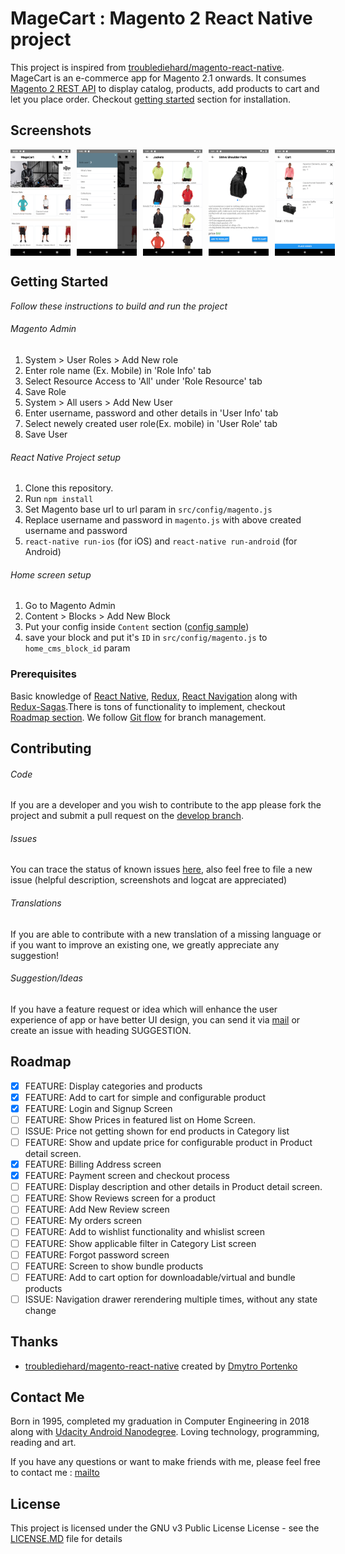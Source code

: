 # MageCart : Magento 2 React Native project
This project is inspired from [troublediehard/magento-react-native](https://github.com/troublediehard/magento-react-native). MageCart is an e-commerce app for Magento 2.1 onwards. It consumes [Magento 2 REST API](https://devdocs.magento.com/guides/v2.3/get-started/rest_front.html) to display catalog, products, add products to cart and let you place order. Checkout [getting started](#getting-started) section for installation.

## Screenshots
<div style="display:flex;" >
  <img  src="screenshots/1.png" width="19%" >
  <img style="margin-left:10px;" src="screenshots/2.png" width="19%" >
  <img style="margin-left:10px;" src="screenshots/3.png" width="19%" >
  <img style="margin-left:10px;" src="screenshots/4.png" width="19%" >
  <img style="margin-left:10px;" src="screenshots/5.png" width="19%" >
</div>

## Getting Started

_Follow these instructions to build and run the project_

###### Magento Admin
1. System > User Roles > Add New role
2. Enter role name (Ex. Mobile) in 'Role Info' tab
3. Select Resource Access to 'All' under 'Role Resource' tab
4. Save Role
5. System > All users > Add New User
6. Enter username, password and other details in 'User Info' tab
7. Select newely created user role(Ex. mobile) in 'User Role' tab
8. Save User

###### React Native Project setup
1. Clone this repository.
2. Run `npm install`
3. Set Magento base url to url param in `src/config/magento.js`
4. Replace username and password in `magento.js` with above created username and password
5. `react-native run-ios` (for iOS) and `react-native run-android` (for Android)

###### Home screen setup
1. Go to Magento Admin
2. Content > Blocks > Add New Block
3. Put your config inside `Content` section ([config sample](src/config/cms_block_config.json))
4. save your block and put it's `ID` in `src/config/magento.js` to `home_cms_block_id` param


### Prerequisites

Basic knowledge of [React Native](https://facebook.github.io/react-native/), [Redux](https://redux.js.org/), [React Navigation](https://reactnavigation.org/) along with [Redux-Sagas](https://redux-saga.js.org/).There is tons of functionality to implement, checkout [Roadmap section](#roadmap). We follow [Git flow](https://www.youtube.com/watch?v=aJnFGMclhU8) for branch management.

## Contributing

###### Code 
If you are a developer and you wish to contribute to the app please fork the project
and submit a pull request on the [develop branch](https://github.com/alexakasanjeev/magento_react_native/tree/develop).

###### Issues
You can trace the status of known issues [here](https://github.com/alexakasanjeev/magento_react_native/issues),
also feel free to file a new issue (helpful description, screenshots and logcat are appreciated)

###### Translations
If you are able to contribute with a new translation of a missing language or if you want to improve an existing one, we greatly appreciate any suggestion!

###### Suggestion/Ideas
If you have a feature request or idea which will enhance the user experience of app or have better UI design, you can send it via [mail](mailto:sanjeevy133@protonmail.com) or create an issue with heading SUGGESTION.

## Roadmap

- [x] FEATURE: Display categories and products
- [x] FEATURE: Add to cart for simple and configurable product
- [x] FEATURE: Login and Signup Screen
- [ ] FEATURE: Show Prices in featured list on Home Screen.
- [ ] ISSUE: Price not getting shown for end products in Category list
- [ ] FEATURE: Show and update price for configurable product in Product detail screen.
- [x] FEATURE: Billing Address screen
- [x] FEATURE: Payment screen and checkout process
- [ ] FEATURE: Display description and other details in Product detail screen.
- [ ] FEATURE: Show Reviews screen for a product
- [ ] FEATURE: Add New Review screen
- [ ] FEATURE: My orders screen
- [ ] FEATURE: Add to wishlist functionality and whislist screen
- [ ] FEATURE: Show applicable filter in Category List screen
- [ ] FEATURE: Forgot password screen
- [ ] FEATURE: Screen to show bundle products
- [ ] FEATURE: Add to cart option for downloadable/virtual and bundle products
- [ ] ISSUE: Navigation drawer rerendering multiple times, without any state change

## Thanks

- [troublediehard/magento-react-native](https://github.com/troublediehard/magento-react-native) created by [Dmytro Portenko](https://github.com/troublediehard)

## Contact Me

Born in 1995, completed my graduation in Computer Engineering in 2018 along with [Udacity Android Nanodegree](https://in.udacity.com/course/android-developer-nanodegree-by-google--nd801). Loving technology, programming, reading and art.

If you have any questions or want to make friends with me, please feel free to contact me : [mailto](mailto:sanjeevy133@protonmail.com "Welcome to contact me")

## License

This project is licensed under the GNU v3 Public License License - see the [LICENSE.MD](LICENSE.MD) file for details

